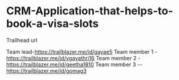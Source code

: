 # CRM-Application-that-helps-to-book-a-visa-slots

Trailhead url

Team lead-https://trailblazer.me/id/gayae5
Team member 1 -https://trailblazer.me/id/vgayathri16
Team member 2 -https://trailblazer.me/id/geetha1810
Team member 3 --https://trailblazer.me/id/gomag3
